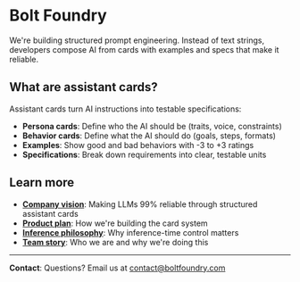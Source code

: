 # Bolt Foundry

We're building structured prompt engineering. Instead of text strings,
developers compose AI from cards with examples and specs that make it reliable.

## What are assistant cards?

Assistant cards turn AI instructions into testable specifications:

- **Persona cards**: Define who the AI should be (traits, voice, constraints)
- **Behavior cards**: Define what the AI should do (goals, steps, formats)
- **Examples**: Show good and bad behaviors with -3 to +3 ratings
- **Specifications**: Break down requirements into clear, testable units

## Learn more

- **[Company vision](./docs/company-vision.md)**: Making LLMs 99% reliable
  through structured assistant cards
- **[Product plan](./docs/product-plan.md)**: How we're building the card system
- **[Inference philosophy](./docs/improving-inference-philosophy.md)**: Why
  inference-time control matters
- **[Team story](./docs/team-story.md)**: Who we are and why we're doing this

---

**Contact**: Questions? Email us at
[contact@boltfoundry.com](mailto:contact@boltfoundry.com)
